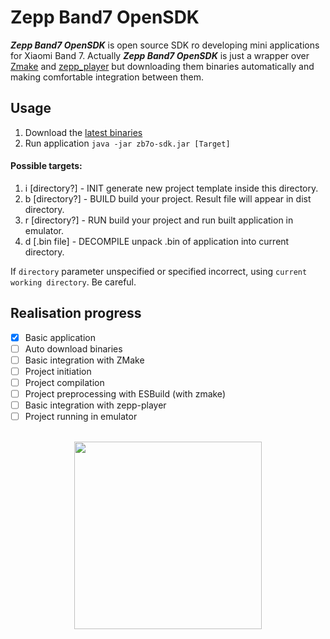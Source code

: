 # Zepp Band7 OpenSDK 
***Zepp Band7 OpenSDK*** is open source SDK ro developing mini applications for Xiaomi Band 7.
Actually ***Zepp Band7 OpenSDK*** is just a wrapper over [Zmake](https://melianmiko.ru/en/zmake/guide/) and [zepp_player](https://melianmiko.ru/en/zepp_player) but downloading them binaries automatically and making comfortable integration between them.

## Usage
1. Download the [latest binaries](https://github.com/lavafrai/zeppBand7_openSdk/releases/latest/)
2. Run application `java -jar zb7o-sdk.jar [Target]`

#### Possible targets:
1. i [directory?] - INIT generate new project template inside this directory.
2. b [directory?] - BUILD build your project. Result file will appear in dist directory.
3. r [directory?] - RUN build your project and run built application in emulator.
4. d [.bin file] - DECOMPILE unpack .bin of application into current directory.

If `directory` parameter unspecified or specified incorrect, using `current working directory`. Be careful.
## Realisation progress
 - [x] Basic application
 - [ ] Auto download binaries
 - [ ] Basic integration with ZMake
 - [ ] Project initiation
 - [ ] Project compilation
 - [ ] Project preprocessing with ESBuild (with zmake)
 - [ ] Basic integration with zepp-player 
 - [ ] Project running in emulator

<a href="https://www.donationalerts.com/r/lavafrai">
<p align="center">
<br>
<img src="https://github.com/appcraftstudio/buymeacoffee/raw/master/Images/snapshot-bmc-button.png" width="300">
</p>
</a>